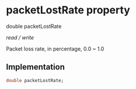 


# packetLostRate property







double packetLostRate
  
_<span class="feature">read / write</span>_



<p>Packet loss rate, in percentage, 0.0 ~ 1.0</p>



## Implementation

```dart
double packetLostRate;
```







